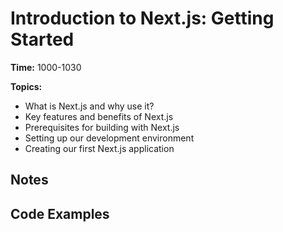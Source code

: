 # Introduction to Next.js: Getting Started

**Time:** 1000-1030

**Topics:**

- What is Next.js and why use it?
- Key features and benefits of Next.js
- Prerequisites for building with Next.js
- Setting up our development environment
- Creating our first Next.js application

## Notes

## Code Examples
